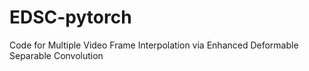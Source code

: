 # EDSC-pytorch
Code for Multiple Video Frame Interpolation via Enhanced Deformable Separable Convolution
